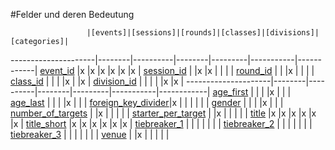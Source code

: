 #Felder und deren Bedeutung

                     |[events]|[sessions]|[rounds]|[classes]|[divisions]|[categories]|
---------------------|--------|----------|--------|---------|-----------|------------|
[event_id]           |x       |x         |x       |x        |x          |x           |
[session_id]         |        |x         |x       |         |           |            |
[round_id]           |        |          |x       |         |           |            |
[class_id]           |        |          |        |x        |           |x           |
[division_id]        |        |          |        |         |x          |x           |
---------------------|--------|----------|--------|---------|-----------|------------|
[age_first]          |        |          |        |x        |           |            |
[age_last]           |        |          |        |x        |           |            |
[foreign_key_divider]|x       |          |        |         |           |            |
[gender]             |        |          |        |x        |           |            |
[number_of_targets]  |        |x         |        |         |           |            |
[starter_per_target] |        |x         |        |         |           |            |
[title]              |x       |x         |x       |x        |x          |x           |
[title_short]        |x       |x         |x       |x        |x          |x           |
[tiebreaker_1]       |        |          |        |         |           |            |
[tiebreaker_2]       |        |          |        |         |           |            |
[tiebreaker_3]       |        |          |        |         |           |            |
[venue]              |        |x         |        |         |           |            |


[events]:kapitel_02_01.md
[sessions]:kapitel_02_03.md
[rounds]:kapitel_02_08.md
[classes]:kapitel_02_05.md
[categories]:kapitel_02_07.md
[divisions]:kapitel_02_06.md



[age_first]: kapitel_07_a.md#age_first
[age_last]: kapitel_07_a.md#age_last

[class_id]: kapitel_07_c.md#class_id

[division_id]: kapitel_07_d.md#division_id

[event_id]: kapitel_07_e.md#event_id

[foreign_key_divider]: kapitel_07_f.md#foreign_key_divider

[gender]: kapitel_07_g.md#gender

[number_of_targets]: kapitel_07_n.md#number_of_targets

[round_id]: kapitel_07_r.md#round_id

[session_id]: kapitel_07_s.md#session_id
[starter_per_target]: kapitel_07_s.md#starter_per_target

[tiebreaker_1]:  kapitel_07_t.md#tiebreaker
[tiebreaker_2]:  kapitel_07_t.md#tiebreaker
[tiebreaker_3]:  kapitel_07_t.md#tiebreaker
[title]:  kapitel_07_t.md#title
[title_short]:  kapitel_07_t.md#title_short

[venue]: kapitel_07_v.md#venue
